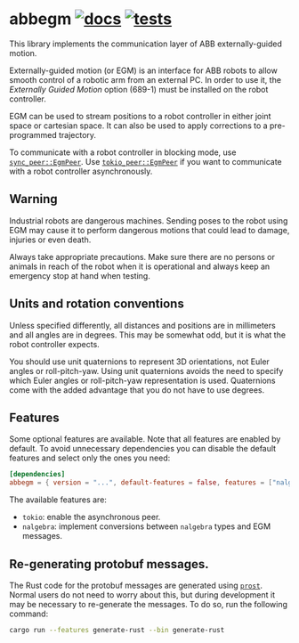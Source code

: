# abbegm [![docs][docs-badge]][docs] [![tests][tests-badge]][tests]
[docs]: https://docs.rs/abbegm/
[tests]: https://github.com/robohouse-delft/abbegm-rs/actions?query=workflow%3Atests
[docs-badge]: https://docs.rs/abbegm/badge.svg
[tests-badge]: https://github.com/robohouse-delft/abbegm-rs/workflows/tests/badge.svg

This library implements the communication layer of ABB externally-guided motion.

Externally-guided motion (or EGM) is an interface for ABB robots to allow smooth control of a robotic arm from an external PC.
In order to use it, the *Externally Guided Motion* option (689-1) must be installed on the robot controller.

EGM can be used to stream positions to a robot controller in either joint space or cartesian space.
It can also be used to apply corrections to a pre-programmed trajectory.

To communicate with a robot controller in blocking mode, use [`sync_peer::EgmPeer`][sync_peer].
Use [`tokio_peer::EgmPeer`][tokio_peer] if you want to communicate with a robot controller asynchronously.

[sync_peer]: https://docs.rs/abbegm/latest/abbegm/sync_peer/struct.EgmPeer.html
[tokio_peer]: https://docs.rs/abbegm/latest/abbegm/tokio_peer/struct.EgmPeer.html

## Warning
Industrial robots are dangerous machines.
Sending poses to the robot using EGM may cause it to perform dangerous motions that could lead to damage, injuries or even death.

Always take appropriate precautions.
Make sure there are no persons or animals in reach of the robot when it is operational and always keep an emergency stop at hand when testing.

## Units and rotation conventions
Unless specified differently, all distances and positions are in millimeters and all angles are in degrees.
This may be somewhat odd, but it is what the robot controller expects.

You should use unit quaternions to represent 3D orientations, not Euler angles or roll-pitch-yaw.
Using unit quaternions avoids the need to specify which Euler angles or roll-pitch-yaw representation is used.
Quaternions come with the added advantage that you do not have to use degrees.

## Features
Some optional features are available.
Note that all features are enabled by default.
To avoid unnecessary dependencies you can disable the default features and select only the ones you need:

```toml
[dependencies]
abbegm = { version = "...", default-features = false, features = ["nalgebra"] }
```

The available features are:
  * `tokio`: enable the asynchronous peer.
  * `nalgebra`: implement conversions between `nalgebra` types and EGM messages.

## Re-generating protobuf messages.

The Rust code for the protobuf messages are generated using [`prost`](https://crates.io/crates/prost).
Normal users do not need to worry about this, but during development it may be necessary to re-generate the messages.
To do so, run the following command:

```sh
cargo run --features generate-rust --bin generate-rust
```
